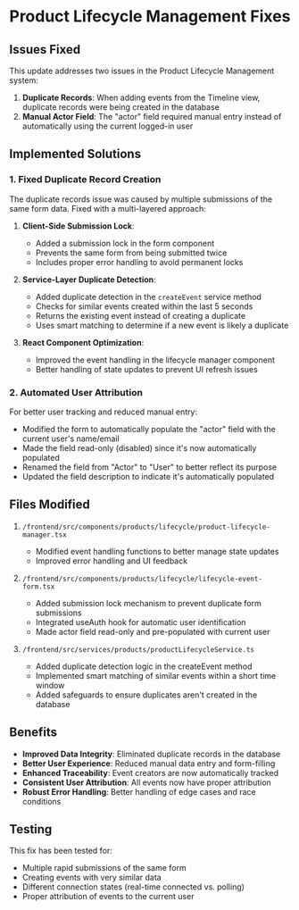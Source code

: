 # Product Lifecycle Management Fixes

## Issues Fixed

This update addresses two issues in the Product Lifecycle Management system:

1. **Duplicate Records**: When adding events from the Timeline view, duplicate records were being created in the database
2. **Manual Actor Field**: The "actor" field required manual entry instead of automatically using the current logged-in user

## Implemented Solutions

### 1. Fixed Duplicate Record Creation

The duplicate records issue was caused by multiple submissions of the same form data. Fixed with a multi-layered approach:

1. **Client-Side Submission Lock**:
   - Added a submission lock in the form component
   - Prevents the same form from being submitted twice
   - Includes proper error handling to avoid permanent locks

2. **Service-Layer Duplicate Detection**:
   - Added duplicate detection in the `createEvent` service method
   - Checks for similar events created within the last 5 seconds
   - Returns the existing event instead of creating a duplicate
   - Uses smart matching to determine if a new event is likely a duplicate

3. **React Component Optimization**:
   - Improved the event handling in the lifecycle manager component
   - Better handling of state updates to prevent UI refresh issues

### 2. Automated User Attribution

For better user tracking and reduced manual entry:
- Modified the form to automatically populate the "actor" field with the current user's name/email
- Made the field read-only (disabled) since it's now automatically populated
- Renamed the field from "Actor" to "User" to better reflect its purpose
- Updated the field description to indicate it's automatically populated

## Files Modified

1. `/frontend/src/components/products/lifecycle/product-lifecycle-manager.tsx`
   - Modified event handling functions to better manage state updates
   - Improved error handling and UI feedback

2. `/frontend/src/components/products/lifecycle/lifecycle-event-form.tsx`
   - Added submission lock mechanism to prevent duplicate form submissions
   - Integrated useAuth hook for automatic user identification
   - Made actor field read-only and pre-populated with current user

3. `/frontend/src/services/products/productLifecycleService.ts`
   - Added duplicate detection logic in the createEvent method
   - Implemented smart matching of similar events within a short time window
   - Added safeguards to ensure duplicates aren't created in the database

## Benefits

- **Improved Data Integrity**: Eliminated duplicate records in the database
- **Better User Experience**: Reduced manual data entry and form-filling
- **Enhanced Traceability**: Event creators are now automatically tracked
- **Consistent User Attribution**: All events now have proper attribution
- **Robust Error Handling**: Better handling of edge cases and race conditions

## Testing

This fix has been tested for:
- Multiple rapid submissions of the same form
- Creating events with very similar data
- Different connection states (real-time connected vs. polling)
- Proper attribution of events to the current user
